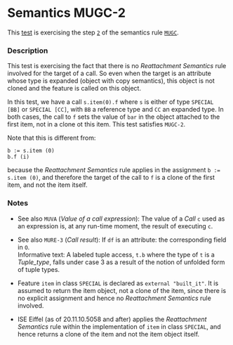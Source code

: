 # Semantics MUGC-2

This [test](.) is exercising the step [`2`](../Readme.md) of the semantics rule [`MUGC`](../../mugc/Readme.md).

### Description

This test is exercising the fact that there is no *Reattachment Semantics* rule involved for the target of a call. So even when the target is an attribute whose type is expanded (object with copy semantics), this object is not cloned and the feature is called on this object.

In this test, we have a call `s.item(0).f` where `s` is either of type `SPECIAL [BB]` or `SPECIAL [CC]`, with `BB` a reference type and `CC` an expanded type. In both cases, the call to `f` sets the value of `bar` in the object attached to the first item, not in a clone ot this item. This test satisfies `MUGC-2`.

Note that this is different from:

```
b := s.item (0)
b.f (i)
```

because the *Reattachment Semantics* rule applies in the assignment `b := s.item (0)`, and therefore the target of the call to `f` is a clone of the first item, and not the item itself.

### Notes

* See also `MUVA` (*Value of a call expression*): The value of a *Call* `c` used as an expression is, at any run-time moment, the result of executing `c`.

* See also `MURE-3` (*Call result*): If `df` is an attribute: the corresponding field in `O`.  
Informative text: A labeled tuple access, `t.b` where the type of `t` is a *Tuple_type*, falls under case 3 as a result of the notion of unfolded form of tuple types.

* Feature `item` in class `SPECIAL` is declared as `external "built_it"`. It is assumed to return the item object, not a clone of the item, since there is no explicit assignment and hence no *Reattachment Semantics* rule involved.

* ISE Eiffel (as of 20.11.10.5058 and after) applies the *Reattachment Semantics* rule within the implementation of `item` in class `SPECIAL`, and hence returns a clone of the item and not the item object itself.
